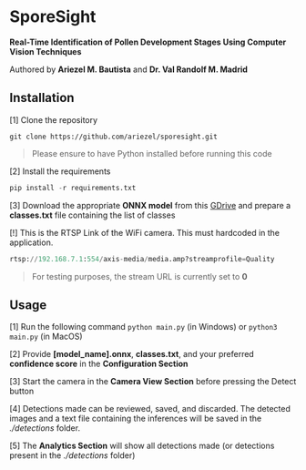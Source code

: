 # SporeSight 
**Real-Time Identification of Pollen Development Stages Using Computer Vision Techniques**  
  
Authored by **Ariezel M. Bautista** and **Dr. Val Randolf M. Madrid**

## Installation
[1] Clone the repository
```
git clone https://github.com/ariezel/sporesight.git
```
>Please ensure to have Python installed before running this code

[2] Install the requirements
```python
pip install -r requirements.txt
```

[3] Download the appropriate **ONNX model** from this [GDrive](https://drive.google.com/file/d/1sQwGXEBRTgwTPM9AR27Exm4nQ-WUKxmy/view?usp=drive_link) and prepare a **classes.txt** file containing the list of classes

[!] This is the RTSP Link of the WiFi camera. This must hardcoded in the application.
```python
rtsp://192.168.7.1:554/axis-media/media.amp?streamprofile=Quality
```
> For testing purposes, the stream URL is currently set to **0**

## Usage

[1] Run the following command ``` python main.py ``` (in Windows) or ```python3 main.py``` (in MacOS)

[2] Provide **[model_name].onnx**, **classes.txt**, and your preferred **confidence score** in the **Configuration Section**

[3] Start the camera in the **Camera View Section** before pressing the Detect button

[4] Detections made can be reviewed, saved, and discarded. The detected images and a text file containing the inferences will be saved in the _./detections_ folder.

[5] The **Analytics Section** will show all detections made (or detections present in the _./detections_ folder) 



